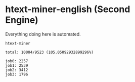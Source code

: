 # htext-miner-english (Second Engine)

Everything doing here is automated.

```
htext-miner

total: 10004/9523 (105.05092932899296%)

job0: 2257
job1: 2539
job2: 3412
job3: 1796
```